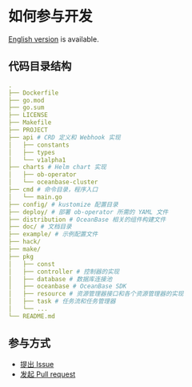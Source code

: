 # 如何参与开发

[English version](../en_US/contribute.md) is available.

## 代码目录结构

```yaml
.
├── Dockerfile
├── go.mod
├── go.sum
├── LICENSE
├── Makefile
├── PROJECT
├── api # CRD 定义和 Webhook 实现
│   ├── constants
│   ├── types
│   └── v1alpha1
├── charts # Helm chart 实现
│   ├── ob-operator
│   └── oceanbase-cluster
├── cmd # 命令目录，程序入口
│   └── main.go
├── config/ # kustomize 配置目录
├── deploy/ # 部署 ob-operator 所需的 YAML 文件
├── distribution # OceanBase 相关的组件构建文件
├── doc/ # 文档目录
├── example/ # 示例配置文件
├── hack/ 
├── make/
├── pkg
│   ├── const
│   ├── controller # 控制器的实现
│   ├── database # 数据库连接池
│   ├── oceanbase # OceanBase SDK
│   ├── resource # 资源管理器接口和各个资源管理器的实现
│   ├── task # 任务流和任务管理器
│   └── ...
└── README.md
```

## 参与方式

- [提出 Issue](https://github.com/oceanbase/ob-operator/issues)
- [发起 Pull request](https://github.com/oceanbase/ob-operator/pulls)